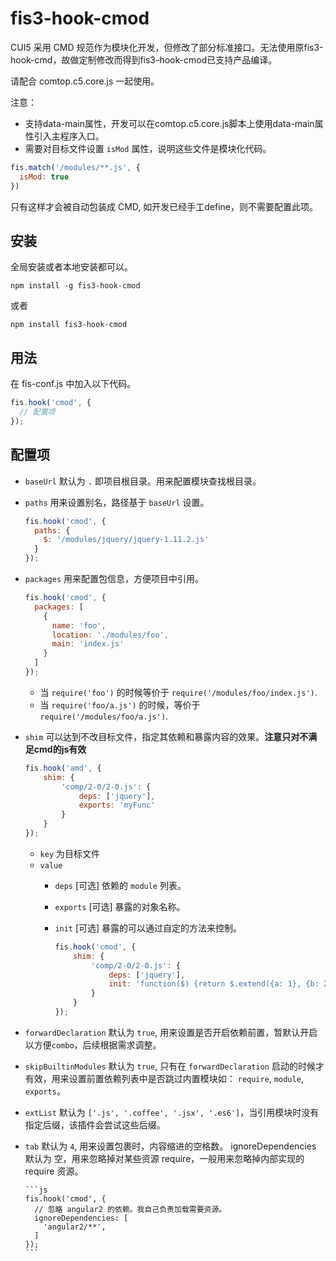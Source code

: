 # fis3-hook-cmod

CUI5 采用 CMD 规范作为模块化开发，但修改了部分标准接口。无法使用原fis3-hook-cmd，故做定制修改而得到fis3-hook-cmod已支持产品编译。

请配合 comtop.c5.core.js 一起使用。

注意：
  - 支持data-main属性，开发可以在comtop.c5.core.js脚本上使用data-main属性引入主程序入口。
  - 需要对目标文件设置 `isMod` 属性，说明这些文件是模块化代码。


```js
fis.match('/modules/**.js', {
  isMod: true
})
``` 

只有这样才会被自动包装成 CMD, 如开发已经手工define，则不需要配置此项。

## 安装

全局安装或者本地安装都可以。

```
npm install -g fis3-hook-cmod
```

或者

```
npm install fis3-hook-cmod
```

## 用法

在 fis-conf.js 中加入以下代码。


```js
fis.hook('cmod', {
  // 配置项
});
```

## 配置项

* `baseUrl` 默认为 `.` 即项目根目录。用来配置模块查找根目录。
* `paths` 用来设置别名，路径基于 `baseUrl` 设置。
  
  ```js
  fis.hook('cmod', {
    paths: {
      $: '/modules/jquery/jquery-1.11.2.js'
    }
  });
  ```
* `packages` 用来配置包信息，方便项目中引用。
  
  ```js
  fis.hook('cmod', {
    packages: [
      {
        name: 'foo',
        location: './modules/foo',
        main: 'index.js'
      }
    ]
  });
  ```

  * 当 `require('foo')` 的时候等价于 `require('/modules/foo/index.js')`.
  * 当 `require('foo/a.js')` 的时候，等价于 `require('/modules/foo/a.js')`.
* `shim` 可以达到不改目标文件，指定其依赖和暴露内容的效果。**注意只对不满足cmd的js有效**
  
  ```js
  fis.hook('amd', {
      shim: {
          'comp/2-0/2-0.js': {
              deps: ['jquery'],
              exports: 'myFunc'
          }
      }
  });
  ```
  
  * `key` 为目标文件
  * `value`
    * `deps` [可选] 依赖的 `module` 列表。
    * `exports` [可选] 暴露的对象名称。
    * `init` [可选] 暴露的可以通过自定的方法来控制。
    
      ```js
      fis.hook('cmod', {
          shim: {
              'comp/2-0/2-0.js': {
                  deps: ['jquery'],
                  init: 'function($) {return $.extend({a: 1}, {b: 2})}'
              }
          }
      });
      ```
* `forwardDeclaration` 默认为 `true`, 用来设置是否开启依赖前置，暂默认开启以方便`combo`，后续根据需求调整。
* `skipBuiltinModules` 默认为 `true`, 只有在 `forwardDeclaration` 启动的时候才有效，用来设置前置依赖列表中是否跳过内置模块如： `require`, `module`, `exports`。
* `extList` 默认为 `['.js', '.coffee', '.jsx', '.es6']`，当引用模块时没有指定后缀，该插件会尝试这些后缀。
* `tab` 默认为 `4`, 用来设置包裹时，内容缩进的空格数。
ignoreDependencies 默认为 空，用来忽略掉对某些资源 require，一般用来忽略掉内部实现的 require 资源。
    
      ```js
      fis.hook('cmod', {
        // 忽略 angular2 的依赖。我自己负责加载需要资源。
        ignoreDependencies: [
          'angular2/**',
        ]
      });
      ```
